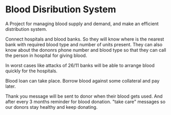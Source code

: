 # Blood Disribution System
A Project for managing blood supply and demand, and make an efficient distribution system.

Connect hospitals and blood banks.
So they will know where is the nearest bank with required blood type and number of units present.
They can also know about the dononrs phone number and blood type so that they can call the person in hospital for giving blood.

In worst cases like attacks of 26/11 banks will be able to arrange blood quickly for the hospitals.

Blood loan can take place.
Borrow blood against some collateral and pay later.

Thank you message will be sent to donor when their blood gets used.
And after every 3 months reminder for blood donation.
"take care" messages so our donors stay healthy and keep donating.
